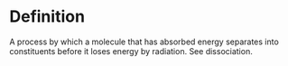 # Definition

A process by which a molecule that has absorbed energy separates into
constituents before it loses energy by radiation. See dissociation.
